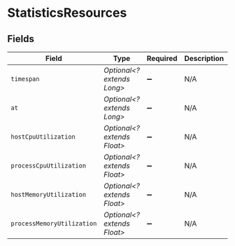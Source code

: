 # StatisticsResources


## Fields

| Field                       | Type                        | Required                    | Description                 | Example                     |
| --------------------------- | --------------------------- | --------------------------- | --------------------------- | --------------------------- |
| `timespan`                  | *Optional<? extends Long>*  | :heavy_minus_sign:          | N/A                         | 6                           |
| `at`                        | *Optional<? extends Long>*  | :heavy_minus_sign:          | N/A                         | 1718384427                  |
| `hostCpuUtilization`        | *Optional<? extends Float>* | :heavy_minus_sign:          | N/A                         | 1.276                       |
| `processCpuUtilization`     | *Optional<? extends Float>* | :heavy_minus_sign:          | N/A                         | 0.025                       |
| `hostMemoryUtilization`     | *Optional<? extends Float>* | :heavy_minus_sign:          | N/A                         | 17.026                      |
| `processMemoryUtilization`  | *Optional<? extends Float>* | :heavy_minus_sign:          | N/A                         | 0.493                       |